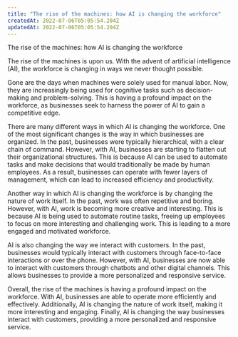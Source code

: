 ```yaml
---
title: "The rise of the machines: how AI is changing the workforce"
createdAt: 2022-07-06T05:05:54.204Z
updatedAt: 2022-07-06T05:05:54.204Z
---
```


The rise of the machines: how AI is changing the workforce

The rise of the machines is upon us. With the advent of artificial intelligence (AI), the workforce is changing in ways we never thought possible.

Gone are the days when machines were solely used for manual labor. Now, they are increasingly being used for cognitive tasks such as decision-making and problem-solving. This is having a profound impact on the workforce, as businesses seek to harness the power of AI to gain a competitive edge.

There are many different ways in which AI is changing the workforce. One of the most significant changes is the way in which businesses are organized. In the past, businesses were typically hierarchical, with a clear chain of command. However, with AI, businesses are starting to flatten out their organizational structures. This is because AI can be used to automate tasks and make decisions that would traditionally be made by human employees. As a result, businesses can operate with fewer layers of management, which can lead to increased efficiency and productivity.

Another way in which AI is changing the workforce is by changing the nature of work itself. In the past, work was often repetitive and boring. However, with AI, work is becoming more creative and interesting. This is because AI is being used to automate routine tasks, freeing up employees to focus on more interesting and challenging work. This is leading to a more engaged and motivated workforce.

AI is also changing the way we interact with customers. In the past, businesses would typically interact with customers through face-to-face interactions or over the phone. However, with AI, businesses are now able to interact with customers through chatbots and other digital channels. This allows businesses to provide a more personalized and responsive service.

Overall, the rise of the machines is having a profound impact on the workforce. With AI, businesses are able to operate more efficiently and effectively. Additionally, AI is changing the nature of work itself, making it more interesting and engaging. Finally, AI is changing the way businesses interact with customers, providing a more personalized and responsive service.
